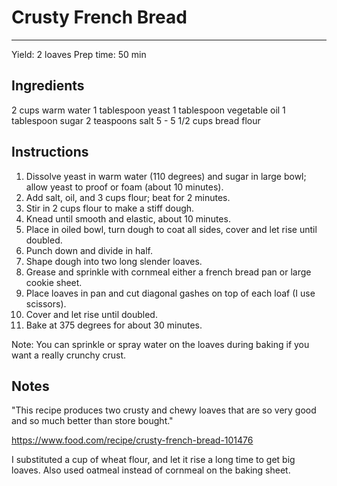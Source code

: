 # Crusty French Bread
---
Yield: 2 loaves
Prep time: 50 min

## Ingredients
2 cups warm water
1 tablespoon yeast
1 tablespoon vegetable oil
1 tablespoon sugar
2 teaspoons salt
5 - 5 1/2 cups bread flour

## Instructions
1. Dissolve yeast in warm water (110 degrees) and sugar in large bowl; allow yeast to proof or foam (about 10 minutes).
2. Add salt, oil, and 3 cups flour; beat for 2 minutes.
3. Stir in 2 cups flour to make a stiff dough.
4. Knead until smooth and elastic, about 10 minutes.
5. Place in oiled bowl, turn dough to coat all sides, cover and let rise until doubled.
6. Punch down and divide in half.
7. Shape dough into two long slender loaves.
8. Grease and sprinkle with cornmeal either a french bread pan or large cookie sheet.
9. Place loaves in pan and cut diagonal gashes on top of each loaf (I use scissors).
10. Cover and let rise until doubled.
11. Bake at 375 degrees for about 30 minutes.

Note: You can sprinkle or spray water on the loaves during baking if you want a really crunchy crust.

## Notes
"This recipe produces two crusty and chewy loaves that are so very good and so much better than store bought."

https://www.food.com/recipe/crusty-french-bread-101476

I substituted a cup of wheat flour, and let it rise a long time to get big loaves. Also used oatmeal instead of cornmeal on the baking sheet.